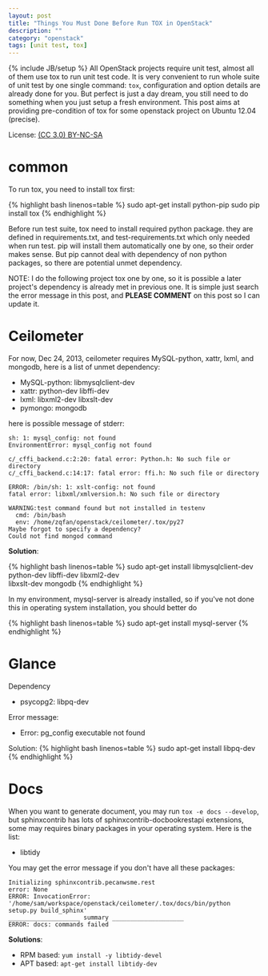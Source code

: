 ```yaml
---
layout: post
title: "Things You Must Done Before Run TOX in OpenStack"
description: ""
category: "openstack"
tags: [unit test, tox]
---
```

{% include JB/setup %}
All OpenStack projects require unit test, almost all of them use tox to run unit test code. It is very convenient to run whole suite of unit test by one single command: `tox`, configuration and option details are already done for you. But perfect is just a day dream, you still need to do something when you just setup a fresh environment. This post aims at providing pre-condition of tox for some openstack project on Ubuntu 12.04 (precise).

License: [(CC 3.0) BY-NC-SA](http://creativecommons.org/licenses/by-nc-sa/3.0/)

# common
To run tox, you need to install tox first:

{% highlight bash linenos=table %}
sudo apt-get install python-pip
sudo pip install tox
{% endhighlight %}

Before run test suite, tox need to install required python package. they are defined in requirements.txt, and test-requirements.txt which only needed when run test. pip will install them automatically one by one, so their order makes sense. But pip cannot deal with dependency of non python packages, so there are potential unmet dependency.

NOTE: I do the following project tox one by one, so it is possible a later project's dependency is already met in previous one. It is simple just search the error message in this post, and **PLEASE COMMENT** on this post so I can update it.

# Ceilometer
For now, Dec 24, 2013, ceilometer requires MySQL-python, xattr, lxml, and mongodb, here is a list of unmet dependency:

* MySQL-python: libmysqlclient-dev
* xattr: python-dev libffi-dev
* lxml: libxml2-dev libxslt-dev
* pymongo: mongodb

here is possible message of stderr:

    sh: 1: mysql_config: not found
    EnvironmentError: mysql_config not found

    c/_cffi_backend.c:2:20: fatal error: Python.h: No such file or directory
    c/_cffi_backend.c:14:17: fatal error: ffi.h: No such file or directory

    ERROR: /bin/sh: 1: xslt-config: not found
    fatal error: libxml/xmlversion.h: No such file or directory

    WARNING:test command found but not installed in testenv
      cmd: /bin/bash
      env: /home/zqfan/openstack/ceilometer/.tox/py27
    Maybe forgot to specify a dependency?
    Could not find mongod command

**Solution**:

{% highlight bash linenos=table %}
sudo apt-get install libmysqlclient-dev python-dev libffi-dev libxml2-dev \
                     libxslt-dev mongodb
{% endhighlight %}

In my environment, mysql-server is already installed, so if you've not done this in operating system installation, you should better do

{% highlight bash linenos=table %}
sudo apt-get install mysql-server
{% endhighlight %}

# Glance
Dependency

* psycopg2: libpq-dev

Error message:

* Error: pg_config executable not found

Solution:
{% highlight bash linenos=table %}
sudo apt-get install libpq-dev
{% endhighlight %}

# Docs

When you want to generate document, you may run `tox -e docs --develop`, but sphinxcontrib has lots of sphinxcontrib-docbookrestapi extensions, some may requires binary packages in your operating system. Here is the list:

* libtidy

You may get the error message if you don't have all these packages:

~~~
Initializing sphinxcontrib.pecanwsme.rest
error: None
ERROR: InvocationError: '/home/sam/workspace/openstack/ceilometer/.tox/docs/bin/python setup.py build_sphinx'
____________________ summary ____________________
ERROR: docs: commands failed
~~~

**Solutions**:

* RPM based: `yum install -y libtidy-devel`
* APT based: `apt-get install libtidy-dev`
